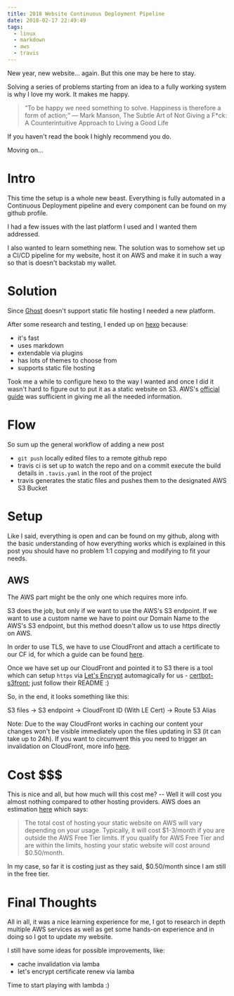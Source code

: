 ```yaml
---
title: 2018 Website Continuous Deployment Pipeline
date: 2018-02-17 22:49:49
tags:
  - linux
  - markdown
  - aws
  - travis
---
```


New year, new website... again. But this one may be here to stay. 

Solving a series of problems starting from an idea to a fully working system is why I love my work. It makes me happy.

<!-- more -->

> “To be happy we need something to solve. Happiness is therefore a form of action;”
― Mark Manson, The Subtle Art of Not Giving a F*ck: A Counterintuitive Approach to Living a Good Life

If you haven't read the book I highly recommend you do.

Moving on...

# Intro

This time the setup is a whole new beast. Everything is fully automated in a Continuous Deployment pipeline and every component can be found on my github profile.

I had a few issues with the last platform I used and I wanted them addressed.

I also wanted to learn something new. The solution was to somehow set up a CI/CD pipeline for my website, host it on AWS and make it in such a way so that is doesn't backstab my wallet.

# Solution

Since [Ghost](https://damir.tech/i-switched-to-markdown/#Ghost-Setup) doesn't support static file hosting I needed a new platform.

After some research and testing, I ended up on [hexo](https://hexo.io) because:

- it's fast
- uses markdown
- extendable via plugins
- has lots of themes to choose from
- supports static file hosting

Took me a while to configure hexo to the way I wanted and once I did it wasn't hard to figure out to put it as a static website on S3. AWS's [official guide](https://docs.aws.amazon.com/AmazonS3/latest/dev/website-hosting-custom-domain-walkthrough.html) was sufficient in giving me all the needed information.

# Flow

So sum up the general workflow of adding a new post

- `git push` locally edited files to a remote github repo
- travis ci is set up to watch the repo and on a commit execute the build details in `.tavis.yaml` in the root of the project
- travis generates the static files and pushes them to the designated AWS S3 Bucket

# Setup

Like I said, everything is open and can be found on my github, along with the basic understanding of how everything works which is explained in this post you should have no problem 1:1 copying and modifying to fit your needs.

## AWS

The AWS part might be the only one which requires more info.

S3 does the job, but only if we want to use the AWS's S3 endpoint.
If we want to use a custom name we have to point our Domain Name to the AWS's S3 endpoint, but this method doesn't allow us to use https directly on AWS.

In order to use TLS, we have to use CloudFront and attach a certificate to our CF id, for which a guide can be found [here](https://docs.aws.amazon.com/AmazonS3/latest/dev/website-hosting-cloudfront-walkthrough.html).

Once we have set up our CloudFront and pointed it to S3 there is a tool which can setup `https` via [Let's Encrypt](https://letsencrypt.org) automagically for us - [certbot-s3front](https://github.com/dlapiduz/certbot-s3front); just follow their README :)

So, in the end, it looks something like this:

S3 files -> S3 endpoint -> CloudFront ID (With LE Cert) -> Route 53 Alias

Note: Due to the way CloudFront works in caching our content your changes won't be visible immediately upon the files updating in S3 (it can take up to 24h). If you want to circumvent this you need to trigger an invalidation on CloudFront, more info [here](https://docs.aws.amazon.com/AmazonCloudFront/latest/DeveloperGuide/Invalidation.html).

# Cost $$$

This is nice and all, but how much will this cost me? 
-- Well it will cost you almost nothing compared to other hosting providers. AWS does an estimation [here](https://aws.amazon.com/getting-started/projects/host-static-website/) which says:

> The total cost of hosting your static website on AWS will vary depending on your usage. Typically, it will cost $1-3/month if you are outside the AWS Free Tier limits. If you qualify for AWS Free Tier and are within the limits, hosting your static website will cost around $0.50/month.

In my case, so far it is costing just as they said, $0.50/month since I am still in the free tier.

# Final Thoughts

All in all, it was a nice learning experience for me, I got to research in depth multiple AWS services as well as get some hands-on experience and in doing so I got to update my website.

I still have some ideas for possible improvements, like:

- cache invalidation via lamba
- let's encrypt certificate renew via lamba

Time to start playing with lambda :)
